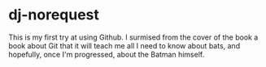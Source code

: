 # dj-norequest

This is my first try at using Github.  I surmised from the cover of the book a book about Git that it will teach me all I need to know about bats, and hopefully, once I'm progressed, about the Batman himself. 
